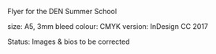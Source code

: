 Flyer for the DEN Summer School

size: A5, 3mm bleed
colour: CMYK
version: InDesign CC 2017

Status: Images & bios to be corrected
